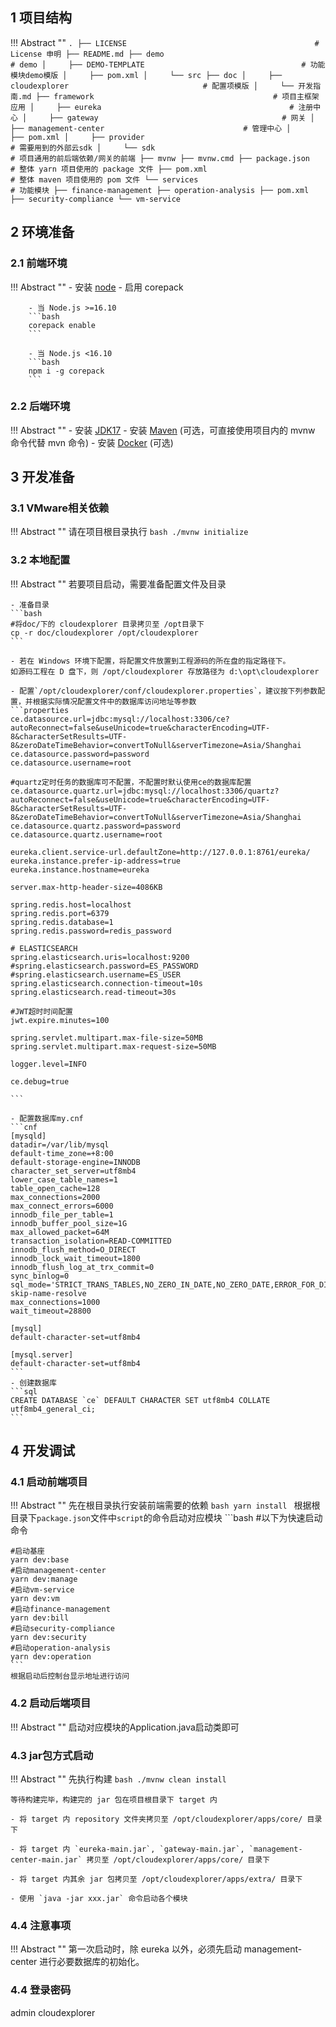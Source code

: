 ## 1 项目结构

!!! Abstract ""
    ```
    .
    ├── LICENSE                                          # License 申明
    ├── README.md
    ├── demo                                             # demo
    │     ├── DEMO-TEMPLATE                                   # 功能模块demo模版
    │     ├── pom.xml
    │     └── src
    ├── doc
    │     ├── cloudexplorer                              # 配置项模版
    │     └── 开发指南.md
    ├── framework                                        # 项目主框架应用
    │     ├── eureka                                          # 注册中心
    │     ├── gateway                                         # 网关
    │     ├── management-center                               # 管理中心
    │     ├── pom.xml
    │     ├── provider                                        # 需要用到的外部云sdk
    │     └── sdk                                             # 项目通用的前后端依赖/网关的前端
    ├── mvnw
    ├── mvnw.cmd
    ├── package.json                                     # 整体 yarn 项目使用的 package 文件
    ├── pom.xml                                          # 整体 maven 项目使用的 pom 文件
    └── services                                         # 功能模块
        ├── finance-management
        ├── operation-analysis
        ├── pom.xml
        ├── security-compliance
        └── vm-service
    ```

## 2 环境准备

### 2.1 前端环境

!!! Abstract ""
    - 安装 [node](https://nodejs.org/)
    - 启用 corepack
  
        - 当 Node.js >=16.10
        ```bash
        corepack enable
        ```

        - 当 Node.js <16.10  
        ```bash
        npm i -g corepack
        ```


### 2.2 后端环境

!!! Abstract ""
    - 安装 [JDK17](https://www.oracle.com/java/technologies/javase/jdk17-archive-downloads.html)
    - 安装 [Maven](https://maven.apache.org/download.cgi) (可选，可直接使用项目内的 mvnw 命令代替 mvn 命令)
    - 安装 [Docker](https://www.docker.com/) (可选)


## 3 开发准备

### 3.1 VMware相关依赖

!!! Abstract ""
    请在项目根目录执行
    ``` bash
    ./mvnw initialize
    ```
### 3.2 本地配置

!!! Abstract ""
    若要项目启动，需要准备配置文件及目录

    - 准备目录
    ```bash
    #将doc/下的 cloudexplorer 目录拷贝至 /opt目录下
    cp -r doc/cloudexplorer /opt/cloudexplorer
    ```

    - 若在 Windows 环境下配置，将配置文件放置到工程源码的所在盘的指定路径下。
    如源码工程在 D 盘下，则 /opt/cloudexplorer 存放路径为 d:\opt\cloudexplorer

    - 配置`/opt/cloudexplorer/conf/cloudexplorer.properties`，建议按下列参数配置，并根据实际情况配置文件中的数据库访问地址等参数
    ```properties
    ce.datasource.url=jdbc:mysql://localhost:3306/ce?autoReconnect=false&useUnicode=true&characterEncoding=UTF-8&characterSetResults=UTF-8&zeroDateTimeBehavior=convertToNull&serverTimezone=Asia/Shanghai
    ce.datasource.password=password
    ce.datasource.username=root
    
    #quartz定时任务的数据库可不配置，不配置时默认使用ce的数据库配置
    ce.datasource.quartz.url=jdbc:mysql://localhost:3306/quartz?autoReconnect=false&useUnicode=true&characterEncoding=UTF-8&characterSetResults=UTF-8&zeroDateTimeBehavior=convertToNull&serverTimezone=Asia/Shanghai
    ce.datasource.quartz.password=password
    ce.datasource.quartz.username=root
    
    eureka.client.service-url.defaultZone=http://127.0.0.1:8761/eureka/
    eureka.instance.prefer-ip-address=true
    eureka.instance.hostname=eureka
    
    server.max-http-header-size=4086KB
    
    spring.redis.host=localhost
    spring.redis.port=6379
    spring.redis.database=1
    spring.redis.password=redis_password
    
    # ELASTICSEARCH
    spring.elasticsearch.uris=localhost:9200
    #spring.elasticsearch.password=ES_PASSWORD
    #spring.elasticsearch.username=ES_USER
    spring.elasticsearch.connection-timeout=10s
    spring.elasticsearch.read-timeout=30s
    
    #JWT超时时间配置
    jwt.expire.minutes=100
    
    spring.servlet.multipart.max-file-size=50MB
    spring.servlet.multipart.max-request-size=50MB

    logger.level=INFO

    ce.debug=true

    ```
    
    - 配置数据库my.cnf
    ```cnf
    [mysqld]
    datadir=/var/lib/mysql
    default-time_zone=+8:00
    default-storage-engine=INNODB
    character_set_server=utf8mb4
    lower_case_table_names=1
    table_open_cache=128
    max_connections=2000
    max_connect_errors=6000
    innodb_file_per_table=1
    innodb_buffer_pool_size=1G
    max_allowed_packet=64M
    transaction_isolation=READ-COMMITTED
    innodb_flush_method=O_DIRECT
    innodb_lock_wait_timeout=1800
    innodb_flush_log_at_trx_commit=0
    sync_binlog=0
    sql_mode='STRICT_TRANS_TABLES,NO_ZERO_IN_DATE,NO_ZERO_DATE,ERROR_FOR_DIVISION_BY_ZERO,NO_ENGINE_SUBSTITUTION'
    skip-name-resolve
    max_connections=1000
    wait_timeout=28800
    
    [mysql]
    default-character-set=utf8mb4
    
    [mysql.server]
    default-character-set=utf8mb4
    ```
    - 创建数据库
    ```sql
    CREATE DATABASE `ce` DEFAULT CHARACTER SET utf8mb4 COLLATE utf8mb4_general_ci;
    ```
    

## 4 开发调试

### 4.1 启动前端项目

!!! Abstract ""
    先在根目录执行安装前端需要的依赖
    ```bash
    yarn install
    ```
    根据根目录下`package.json`文件中`script`的命令启动对应模块
    ```bash 
    #以下为快速启动命令

    #启动基座
    yarn dev:base
    #启动management-center
    yarn dev:manage
    #启动vm-service
    yarn dev:vm
    #启动finance-management
    yarn dev:bill
    #启动security-compliance
    yarn dev:security
    #启动operation-analysis
    yarn dev:operation
    ```
    根据启动后控制台显示地址进行访问

### 4.2 启动后端项目

!!! Abstract ""
    启动对应模块的Application.java启动类即可

### 4.3 jar包方式启动

!!! Abstract ""
    先执行构建
    ```bash
    ./mvnw clean install
    ```
    

    等待构建完毕，构建完的 jar 包在项目根目录下 target 内
    
    - 将 target 内 repository 文件夹拷贝至 /opt/cloudexplorer/apps/core/ 目录下
    
    - 将 target 内 `eureka-main.jar`, `gateway-main.jar`, `management-center-main.jar` 拷贝至 /opt/cloudexplorer/apps/core/ 目录下

    - 将 target 内其余 jar 包拷贝至 /opt/cloudexplorer/apps/extra/ 目录下

    - 使用 `java -jar xxx.jar` 命令启动各个模块

### 4.4 注意事项

!!! Abstract ""
    第一次启动时，除 eureka 以外，必须先启动 management-center 进行必要数据库的初始化。

### 4.4 登录密码
admin
cloudexplorer